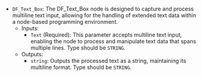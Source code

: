 - `DF_Text_Box`: The DF_Text_Box node is designed to capture and process multiline text input, allowing for the handling of extended text data within a node-based programming environment.
    - Inputs:
        - `Text` (Required): This parameter accepts multiline text input, enabling the node to process and manipulate text data that spans multiple lines. Type should be `STRING`.
    - Outputs:
        - `string`: Outputs the processed text as a string, maintaining its multiline format. Type should be `STRING`.

